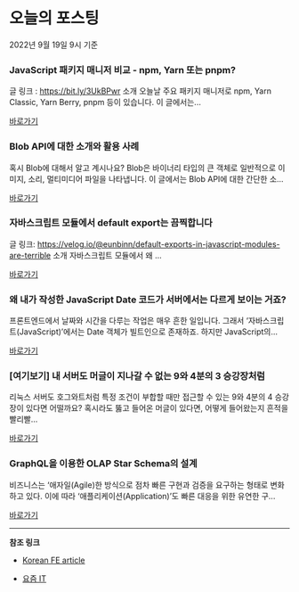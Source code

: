 # 오늘의 포스팅 
2022년 9월 19일 9시 기준 

###  JavaScript 패키지 매니저 비교 - npm, Yarn 또는 pnpm? 

 글 링크 : https://bit.ly/3UkBPwr 소개 오늘날 주요 패키지 매니저로 npm, Yarn Classic, Yarn Berry, pnpm 등이 있습니다. 이 글에서는... 

 [바로가기](https://kofearticle.substack.com/p/korean-fe-article-javascript-npm) 

###  Blob API에 대한 소개와 활용 사례 

 혹시 Blob에 대해서 알고 계시나요? Blob은 바이너리 타입의 큰 객체로 일반적으로 이미지, 소리, 멀티미디어 파일을 나타냅니다. 이 글에서는 Blob API에 대한 간단한 소... 

 [바로가기](https://kofearticle.substack.com/p/korean-fe-article-blob-api) 

###  자바스크립트 모듈에서 default export는 끔찍합니다 

 글 링크: https://velog.io/@eunbinn/default-exports-in-javascript-modules-are-terrible 소개 자바스크립트 모듈에서 왜 ... 

 [바로가기](https://kofearticle.substack.com/p/korean-fe-article-default-export) 

### 왜 내가 작성한 JavaScript Date 코드가 서버에서는 다르게 보이는 거죠? 

 프론트엔드에서 날짜와 시간을 다루는 작업은 매우 흔한 일입니다. 그래서 ‘자바스크립트(JavaScript)’에서는 Date 객체가 빌트인으로 존재하죠. 하지만 JavaScript의... 

 [바로가기](https://yozm.wishket.com/magazine/detail/1695/) 

### [여기보기] 내 서버도 머글이 지나갈 수 없는 9와 4분의 3 승강장처럼 

 리눅스 서버도 호그와트처럼 특정 조건이 부합할 때만 접근할 수 있는 9와 4분의 4 승강장이 있다면 어떨까요? 혹시라도 뚫고 들어온 머글이 있다면, 어떻게 들어왔는지 흔적을 빨리빨... 

 [바로가기](https://yozm.wishket.com/magazine/detail/1692/) 

### GraphQL을 이용한 OLAP Star Schema의 설계 

 비즈니스는 ‘애자일(Agile)한 방식으로 점차 빠른 구현과 검증을 요구하는 형태로 변화하고 있다. 이에 따라 ‘애플리케이션(Application)’도 빠른 대응을 위한 유연한 구... 

 [바로가기](https://yozm.wishket.com/magazine/detail/1689/) 

---

**참조 링크**

- [Korean FE article](https://kofearticle.substack.com) 

- [요즘 IT](https://yozm.wishket.com/magazine) 

